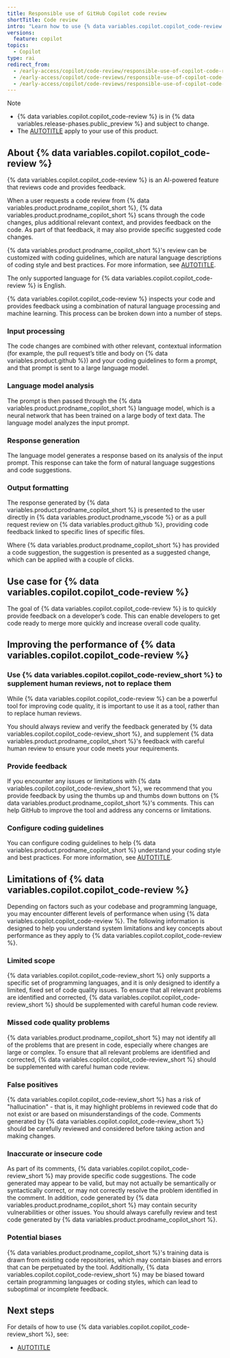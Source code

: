 ```yaml
---
title: Responsible use of GitHub Copilot code review
shortTitle: Code review
intro: "Learn how to use {% data variables.copilot.copilot_code-review %} safely and responsibly by understanding its purposes, capabilities, and limitations."
versions:
  feature: copilot
topics:
  - Copilot
type: rai
redirect_from:
  - /early-access/copilot/code-review/responsible-use-of-copilot-code-review
  - /early-access/copilot/code-reviews/responsible-use-of-copilot-code-review
  - /early-access/copilot/code-reviews/responsible-use-of-copilot-code-reviews
---
```


> [!NOTE]
> * {% data variables.copilot.copilot_code-review %} is in {% data variables.release-phases.public_preview %} and subject to change.
> * The [AUTOTITLE](/free-pro-team@latest/site-policy/github-terms/github-pre-release-license-terms) apply to your use of this product.

## About {% data variables.copilot.copilot_code-review %}

{% data variables.copilot.copilot_code-review %} is an AI-powered feature that reviews code and provides feedback.

When a user requests a code review from {% data variables.product.prodname_copilot_short %}, {% data variables.product.prodname_copilot_short %} scans through the code changes, plus additional relevant context, and provides feedback on the code. As part of that feedback, it may also provide specific suggested code changes.

{% data variables.product.prodname_copilot_short %}'s review can be customized with coding guidelines, which are natural language descriptions of coding style and best practices. For more information, see [AUTOTITLE](/copilot/using-github-copilot/code-review/configuring-coding-guidelines).

The only supported language for {% data variables.copilot.copilot_code-review %} is English.

{% data variables.copilot.copilot_code-review %} inspects your code and provides feedback using a combination of natural language processing and machine learning. This process can be broken down into a number of steps.

### Input processing

The code changes are combined with other relevant, contextual information (for example, the pull request’s title and body on {% data variables.product.github %}) and your coding guidelines to form a prompt, and that prompt is sent to a large language model.

### Language model analysis

The prompt is then passed through the {% data variables.product.prodname_copilot_short %} language model, which is a neural network that has been trained on a large body of text data. The language model analyzes the input prompt.

### Response generation

The language model generates a response based on its analysis of the input prompt. This response can take the form of natural language suggestions and code suggestions.

### Output formatting

The response generated by {% data variables.product.prodname_copilot_short %} is presented to the user directly in {% data variables.product.prodname_vscode %} or as a pull request review on {% data variables.product.github %}, providing code feedback linked to specific lines of specific files.

Where {% data variables.product.prodname_copilot_short %} has provided a code suggestion, the suggestion is presented as a suggested change, which can be applied with a couple of clicks.

## Use case for {% data variables.copilot.copilot_code-review %}

The goal of {% data variables.copilot.copilot_code-review %} is to quickly provide feedback on a developer’s code. This can enable developers to get code ready to merge more quickly and increase overall code quality.

## Improving the performance of {% data variables.copilot.copilot_code-review %}

### Use {% data variables.copilot.copilot_code-review_short %} to supplement human reviews, not to replace them

While {% data variables.copilot.copilot_code-review %} can be a powerful tool for improving code quality, it is important to use it as a tool, rather than to replace human reviews.

You should always review and verify the feedback generated by {% data variables.copilot.copilot_code-review_short %}, and supplement {% data variables.product.prodname_copilot_short %}'s feedback with careful human review to ensure your code meets your requirements.

### Provide feedback

If you encounter any issues or limitations with {% data variables.copilot.copilot_code-review_short %}, we recommend that you provide feedback by using the thumbs up and thumbs down buttons on {% data variables.product.prodname_copilot_short %}'s comments. This can help GitHub to improve the tool and address any concerns or limitations.

### Configure coding guidelines

You can configure coding guidelines to help {% data variables.product.prodname_copilot_short %} understand your coding style and best practices. For more information, see [AUTOTITLE](/copilot/using-github-copilot/code-review/configuring-coding-guidelines).

## Limitations of {% data variables.copilot.copilot_code-review %}

Depending on factors such as your codebase and programming language, you may encounter different levels of performance when using {% data variables.copilot.copilot_code-review %}. The following information is designed to help you understand system limitations and key concepts about performance as they apply to {% data variables.copilot.copilot_code-review %}.

### Limited scope

{% data variables.copilot.copilot_code-review_short %} only supports a specific set of programming languages, and it is only designed to identify a limited, fixed set of code quality issues. To ensure that all relevant problems are identified and corrected, {% data variables.copilot.copilot_code-review_short %} should be supplemented with careful human code review.

### Missed code quality problems

{% data variables.product.prodname_copilot_short %} may not identify all of the problems that are present in code, especially where changes are large or complex. To ensure that all relevant problems are identified and corrected, {% data variables.copilot.copilot_code-review_short %} should be supplemented with careful human code review.

### False positives

{% data variables.copilot.copilot_code-review_short %} has a risk of "hallucination" - that is, it may highlight problems in reviewed code that do not exist or are based on misunderstandings of the code. Comments generated by {% data variables.copilot.copilot_code-review_short %} should be carefully reviewed and considered before taking action and making changes.

### Inaccurate or insecure code

As part of its comments, {% data variables.copilot.copilot_code-review_short %} may provide specific code suggestions. The code generated may appear to be valid, but may not actually be semantically or syntactically correct, or may not correctly resolve the problem identified in the comment. In addition, code generated by {% data variables.product.prodname_copilot_short %} may contain security vulnerabilities or other issues. You should always carefully review and test code generated by {% data variables.product.prodname_copilot_short %}.

### Potential biases

{% data variables.product.prodname_copilot_short %}'s training data is drawn from existing code repositories, which may contain biases and errors that can be perpetuated by the tool. Additionally, {% data variables.copilot.copilot_code-review_short %} may be biased toward certain programming languages or coding styles, which can lead to suboptimal or incomplete feedback.

## Next steps

For details of how to use {% data variables.copilot.copilot_code-review_short %}, see:

* [AUTOTITLE](/copilot/using-github-copilot/code-review/using-copilot-code-review)
